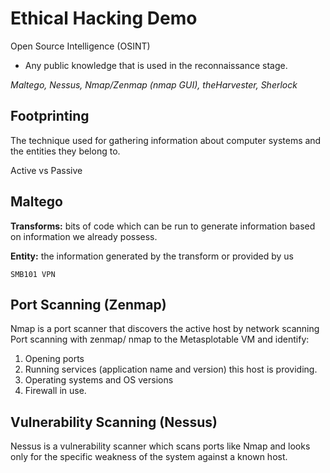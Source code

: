 # Ethical Hacking Demo

Open Source Intelligence (OSINT)
- Any public knowledge that is used in the reconnaissance stage.

*Maltego, Nessus, Nmap/Zenmap (nmap GUI), theHarvester, Sherlock*

## Footprinting

The technique used for gathering information about computer systems and the entities they belong to.

Active vs Passive

## Maltego

**Transforms:** bits of code which can be run to generate information based on information we already possess.

**Entity:** the information generated by the transform or provided by us

`SMB101 VPN`

## Port Scanning (Zenmap)

Nmap is a port scanner that discovers the active host by network scanning Port scanning with zenmap/ nmap to the Metasplotable VM and identify:
1. Opening ports
2. Running services (application name and version) this host is providing.
3. Operating systems and OS versions
4. Firewall in use.

## Vulnerability Scanning (Nessus)

Nessus is a vulnerability scanner which scans ports like Nmap and looks only for the specific weakness of the system against a known host.